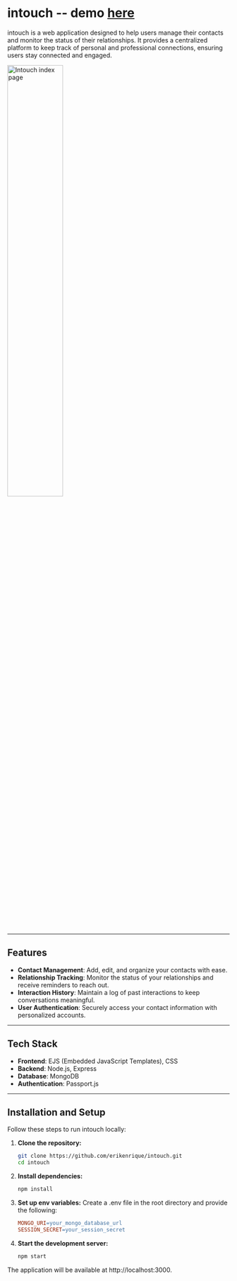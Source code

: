 # intouch -- demo [here](https://intouch-n7mw.onrender.com/)

intouch is a web application designed to help users manage their contacts and monitor the status of their relationships. It provides a centralized platform to keep track of personal and professional connections, ensuring users stay connected and engaged.

<img src="https://github.com/user-attachments/assets/23685e71-a887-439b-8a67-fc7180d99f9e" alt="Intouch index page" width="50%">

---

## Features

- **Contact Management**: Add, edit, and organize your contacts with ease.
- **Relationship Tracking**: Monitor the status of your relationships and receive reminders to reach out.
- **Interaction History**: Maintain a log of past interactions to keep conversations meaningful.
- **User Authentication**: Securely access your contact information with personalized accounts.

---

## Tech Stack

- **Frontend**: EJS (Embedded JavaScript Templates), CSS
- **Backend**: Node.js, Express
- **Database**: MongoDB
- **Authentication**: Passport.js

---

## Installation and Setup

Follow these steps to run intouch locally:

1. **Clone the repository:**

   ```bash
   git clone https://github.com/erikenrique/intouch.git
   cd intouch

2. **Install dependencies:**

   ```bash
   npm install

3. **Set up env variables:**
   Create a .env file in the root directory and provide the following:

   ```makefile
   MONGO_URI=your_mongo_database_url
   SESSION_SECRET=your_session_secret


4. **Start the development server:**

   ```bash
   npm start

The application will be available at http://localhost:3000.
